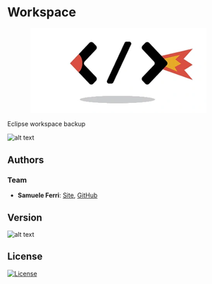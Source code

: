 # Workspace

<p align="center">
<img src="https://github.com/samuelexferri/coding/blob/master/images/coding.png" width="400">
</p>

Eclipse workspace backup

![alt text](https://img.shields.io/badge/Language-English-infomrmational?style=for-the-badge)

## Authors

### Team

- **Samuele Ferri**: [Site](https://samuelexferri.com), [GitHub](https://github.com/samuelexferri)

## Version

![alt text](https://img.shields.io/badge/Version-0.0.1-blue.svg?style=for-the-badge)

## License

[![License](https://img.shields.io/badge/License-MIT_License-blue.svg?style=for-the-badge)](https://badges.mit-license.org)

